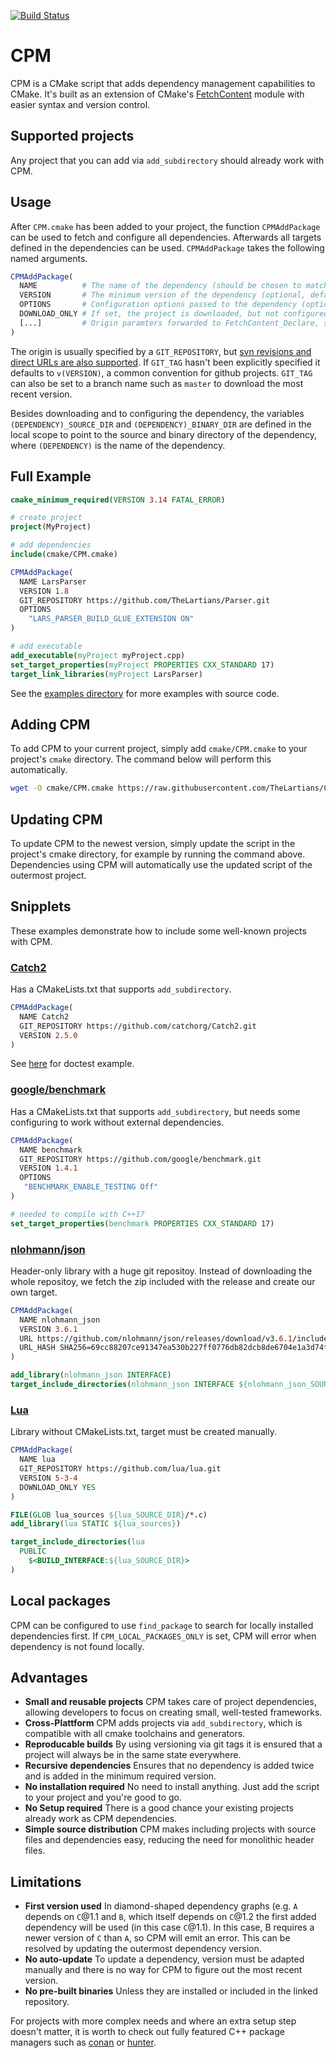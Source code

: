 [![Build Status](https://travis-ci.com/TheLartians/CPM.svg?branch=master)](https://travis-ci.com/TheLartians/CPM)

# CPM

CPM is a CMake script that adds dependency management capabilities to CMake. 
It's built as an extension of CMake's [FetchContent](https://cmake.org/cmake/help/latest/module/FetchContent.html) module with easier syntax and version control.

## Supported projects

Any project that you can add via `add_subdirectory` should already work with CPM.

## Usage

After `CPM.cmake` has been added to your project, the function `CPMAddPackage` can be used to fetch and configure all dependencies.
Afterwards all targets defined in the dependencies can be used.
`CPMAddPackage` takes the following named arguments.

```cmake
CPMAddPackage(
  NAME          # The name of the dependency (should be chosen to match the main target's name)
  VERSION       # The minimum version of the dependency (optional, defaults to 0)
  OPTIONS       # Configuration options passed to the dependency (optional)
  DOWNLOAD_ONLY # If set, the project is downloaded, but not configured (optional)
  [...]         # Origin paramters forwarded to FetchContent_Declare, see below
)
```

The origin is usually specified by a `GIT_REPOSITORY`, but [svn revisions and direct URLs are also supported](https://cmake.org/cmake/help/latest/module/FetchContent.html#declaring-content-details).
If `GIT_TAG` hasn't been explicitly specified it defaults to `v(VERSION)`, a common convention for github projects.
`GIT_TAG` can also be set to a branch name such as `master` to download the most recent version.

Besides downloading and to configuring the dependency, the variables `(DEPENDENCY)_SOURCE_DIR` and `(DEPENDENCY)_BINARY_DIR` are defined in the local scope to point to the source and binary directory of the dependency, where `(DEPENDENCY)` is the name of the dependency.

## Full Example

```cmake
cmake_minimum_required(VERSION 3.14 FATAL_ERROR)

# create project
project(MyProject)

# add dependencies
include(cmake/CPM.cmake)

CPMAddPackage(
  NAME LarsParser
  VERSION 1.8
  GIT_REPOSITORY https://github.com/TheLartians/Parser.git
  OPTIONS
    "LARS_PARSER_BUILD_GLUE_EXTENSION ON"
)

# add executable
add_executable(myProject myProject.cpp)
set_target_properties(myProject PROPERTIES CXX_STANDARD 17)
target_link_libraries(myProject LarsParser)
```

See the [examples directory](https://github.com/TheLartians/CPM/tree/master/examples) for more examples with source code.

## Adding CPM

To add CPM to your current project, simply add `cmake/CPM.cmake` to your project's `cmake` directory. The command below will perform this automatically.

```bash
wget -O cmake/CPM.cmake https://raw.githubusercontent.com/TheLartians/CPM/master/cmake/CPM.cmake
```

## Updating CPM

To update CPM to the newest version, simply update the script in the project's cmake directory, for example by running the command above. Dependencies using CPM will automatically use the updated script of the outermost project.

## Snipplets

These examples demonstrate how to include some well-known projects with CPM.

### [Catch2](https://github.com/catchorg/Catch2.git)

Has a CMakeLists.txt that supports `add_subdirectory`.

```cmake
CPMAddPackage(
  NAME Catch2
  GIT_REPOSITORY https://github.com/catchorg/Catch2.git
  VERSION 2.5.0
)
```

See [here](https://github.com/TheLartians/CPM/blob/master/examples/doctest/CMakeLists.txt) for doctest example.

### [google/benchmark](https://github.com/google/benchmark.git)

Has a CMakeLists.txt that supports `add_subdirectory`, but needs some configuring to work without external dependencies.

```cmake
CPMAddPackage(
  NAME benchmark
  GIT_REPOSITORY https://github.com/google/benchmark.git
  VERSION 1.4.1
  OPTIONS
   "BENCHMARK_ENABLE_TESTING Off"
)

# needed to compile with C++17
set_target_properties(benchmark PROPERTIES CXX_STANDARD 17)
```

### [nlohmann/json](https://github.com/nlohmann/json)

Header-only library with a huge git repositoy.
Instead of downloading the whole repositoy, we fetch the zip included with the release and create our own target.

```cmake
CPMAddPackage(
  NAME nlohmann_json
  VERSION 3.6.1  
  URL https://github.com/nlohmann/json/releases/download/v3.6.1/include.zip
  URL_HASH SHA256=69cc88207ce91347ea530b227ff0776db82dcb8de6704e1a3d74f4841bc651cf
)

add_library(nlohmann_json INTERFACE)
target_include_directories(nlohmann_json INTERFACE ${nlohmann_json_SOURCE_DIR})
```

### [Lua](https://www.lua.org)

Library without CMakeLists.txt, target must be created manually.

```cmake
CPMAddPackage(
  NAME lua
  GIT_REPOSITORY https://github.com/lua/lua.git
  VERSION 5-3-4
  DOWNLOAD_ONLY YES
)

FILE(GLOB lua_sources ${lua_SOURCE_DIR}/*.c)
add_library(lua STATIC ${lua_sources})

target_include_directories(lua
  PUBLIC
    $<BUILD_INTERFACE:${lua_SOURCE_DIR}>
)
```

## Local packages

CPM can be configured to use `find_package` to search for locally installed dependencies first.
If `CPM_LOCAL_PACKAGES_ONLY` is set, CPM will error when dependency is not found locally.

## Advantages

- **Small and reusable projects** CPM takes care of project dependencies, allowing developers to focus on creating small, well-tested frameworks.
- **Cross-Plattform** CPM adds projects via `add_subdirectory`, which is compatible with all cmake toolchains and generators.
- **Reproducable builds** By using versioning via git tags it is ensured that a project will always be in the same state everywhere.
- **Recursive dependencies** Ensures that no dependency is added twice and is added in the minimum required version.
- **No installation required** No need to install anything. Just add the script to your project and you're good to go.
- **No Setup required** There is a good chance your existing projects already work as CPM dependencies.
- **Simple source distribution** CPM makes including projects with source files and dependencies easy, reducing the need for monolithic header files.

## Limitations

- **First version used** In diamond-shaped dependency graphs (e.g. `A` depends on `C`@1.1 and `B`, which itself depends on `C`@1.2 the first added dependency will be used (in this case `C`@1.1). In this case, B requires a newer version of `C` than `A`, so CPM will emit an error. This can be resolved by updating the outermost dependency version.
- **No auto-update** To update a dependency, version must be adapted manually and there is no way for CPM to figure out the most recent version.
- **No pre-built binaries** Unless they are installed or included in the linked repository. 

For projects with more complex needs and where an extra setup step doesn't matter, it is worth to check out fully featured C++ package managers such as [conan](https://conan.io) or [hunter](https://github.com/ruslo/hunter).
